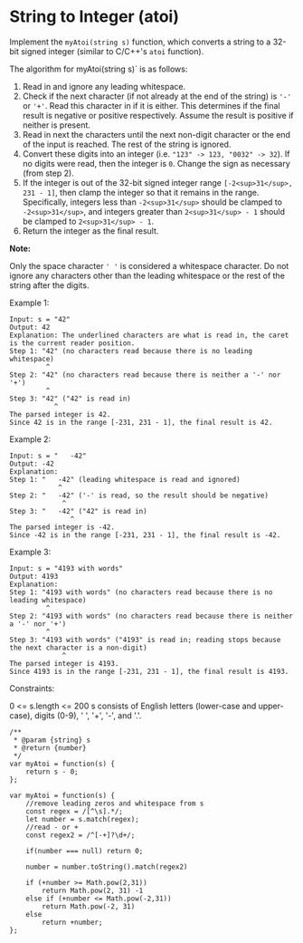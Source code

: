 # String to Integer (atoi)

Implement the `myAtoi(string s)` function, which converts a string to a 32-bit signed integer (similar to C/C++'s `atoi` function).

The algorithm for myAtoi(string s)` is as follows:

1. Read in and ignore any leading whitespace.
2. Check if the next character (if not already at the end of the string) is `'-'` or `'+'`. Read this character in if it is either. This determines if the final result is negative or positive respectively. Assume the result is positive if neither is present.
3. Read in next the characters until the next non-digit character or the end of the input is reached. The rest of the string is ignored.
4. Convert these digits into an integer (i.e. `"123" -> 123, "0032" -> 32`). If no digits were read, then the integer is `0`. Change the sign as necessary (from step 2).
5. If the integer is out of the 32-bit signed integer range `[-2<sup>31</sup>, 231 - 1]`, then clamp the integer so that it remains in the range. Specifically, integers less than `-2<sup>31</sup>` should be clamped to `-2<sup>31</sup>`, and integers greater than `2<sup>31</sup> - 1` should be clamped to `2<sup>31</sup> - 1`.
6. Return the integer as the final result.

**Note:**

Only the space character `' '` is considered a whitespace character.
Do not ignore any characters other than the leading whitespace or the rest of the string after the digits.
 

Example 1:
```
Input: s = "42"
Output: 42
Explanation: The underlined characters are what is read in, the caret is the current reader position.
Step 1: "42" (no characters read because there is no leading whitespace)
         ^
Step 2: "42" (no characters read because there is neither a '-' nor '+')
         ^
Step 3: "42" ("42" is read in)
           ^
The parsed integer is 42.
Since 42 is in the range [-231, 231 - 1], the final result is 42.
```

Example 2:
```
Input: s = "   -42"
Output: -42
Explanation:
Step 1: "   -42" (leading whitespace is read and ignored)
            ^
Step 2: "   -42" ('-' is read, so the result should be negative)
             ^
Step 3: "   -42" ("42" is read in)
               ^
The parsed integer is -42.
Since -42 is in the range [-231, 231 - 1], the final result is -42.
```

Example 3:
```
Input: s = "4193 with words"
Output: 4193
Explanation:
Step 1: "4193 with words" (no characters read because there is no leading whitespace)
         ^
Step 2: "4193 with words" (no characters read because there is neither a '-' nor '+')
         ^
Step 3: "4193 with words" ("4193" is read in; reading stops because the next character is a non-digit)
             ^
The parsed integer is 4193.
Since 4193 is in the range [-231, 231 - 1], the final result is 4193.
 ```

Constraints:

0 <= s.length <= 200
s consists of English letters (lower-case and upper-case), digits (0-9), ' ', '+', '-', and '.'.

```
/**
 * @param {string} s
 * @return {number}
 */
var myAtoi = function(s) {
    return s - 0;
};

var myAtoi = function(s) {
    //remove leading zeros and whitespace from s
    const regex = /[^\s].*/;
    let number = s.match(regex);
    //read - or +
    const regex2 = /^[-+]?\d+/;
    
    if(number === null) return 0;
    
    number = number.toString().match(regex2)

    if (+number >= Math.pow(2,31))
        return Math.pow(2, 31) -1
    else if (+number <= Math.pow(-2,31))
        return Math.pow(-2, 31)
    else
        return +number;
};
```